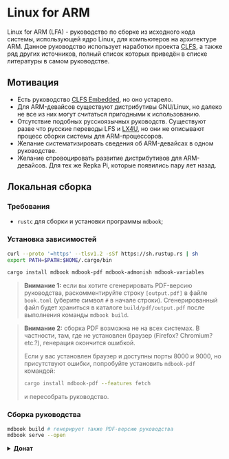 # Linux for ARM

Linux for ARM (LFA) - руководство по сборке из исходного кода системы, использующей ядро Linux, для компьютеров на архитектуре ARM. Данное руководство использует наработки проекта [CLFS](https://www.clfs.org), а также ряд других источников, полный список которых приведён в списке литературы в самом руководстве.

## Мотивация

- Есть руководство [CLFS Embedded](http://clfs.org/view/clfs-embedded/arm/), но оно устарело.
- Для ARM-девайсов существуют дистрибутивы GNU/Linux, но далеко не все из них могут считаться пригодными к использованию.
- Отсутствие подобных русскоязычных руководств. Существуют разве что русские переводы LFS и [LX4U](https://lx4u.ru), но они не описывают процесс сборки системы для ARM-процессоров.
- Желание систематизировать сведения об ARM-девайсах в одном руководстве.
- Желание спровоцировать развитие дистрибутивов для ARM-девайсов. Для тех же Repka Pi, которые появились пару лет назад.

## Локальная сборка

### Требования

- `rustc` для сборки и установки программы `mdbook`;

### Установка зависимостей

```bash
curl --proto '=https' --tlsv1.2 -sSf https://sh.rustup.rs | sh
export PATH=$PATH:$HOME/.cargo/bin

cargo install mdbook mdbook-pdf mdbook-admonish mdbook-variables
```

> **Внимание 1:** если вы хотите сгенерировать PDF-версию руководства, раскомментируйте строку `[output.pdf]` в файле `book.toml` (уберите символ `#` в начале строки). Сгенерированный файл будет храниться в каталоге `build/pdf/output.pdf` после выполнения команды `mdbook build`.

> **Внимание 2:** сборка PDF возможна не на всех системах. В частности, там, где не установлен браузер (Firefox? Chromium? etc.?), генерация окончится ошибкой.
>
> Если у вас установлен браузер и доступны порты 8000 и 9000, но присутствуют ошибки, попробуйте установить `mdbook-pdf` командой:
>
> ```bash
> cargo install mdbook-pdf --features fetch
> ```
>
> и пересобрать руководство.

### Сборка руководства

```bash
mdbook build # генерирует также PDF-версию руководства
mdbook serve --open
```

<details>
  <summary><b>Донат</b></summary>
  <p>Вы можете отблагодарить автора за проделанную работу:</p>
  <blockquote>2202206252335406 (Сбер; Михаил Сергеевич)</blockquote>
</details>
